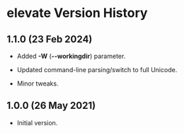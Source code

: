 # elevate Version History

## 1.1.0 (23 Feb 2024)

* Added **-W** (**--workingdir**) parameter.

* Updated command-line parsing/switch to full Unicode.

* Minor tweaks.

## 1.0.0 (26 May 2021)

* Initial version.
